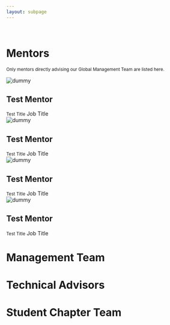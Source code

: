 ```yaml
---
layout: subpage
---
```


<div markdown="1" class="force-dark-link" id="team">

<br>
  
<h1> Mentors </h1>

<small>Only mentors directly advising our Global Management Team are listed here.</small>

<div class="team-wrapper">
   <div class="team-card">
     <img src="https://upload.wikimedia.org/wikipedia/commons/thumb/b/b6/Image_created_with_a_mobile_phone.png/220px-Image_created_with_a_mobile_phone.png" alt="dummy" class="team-photo">
     <div class="team-text">
       <h2 class="team-title">Test Mentor</h2>
       <small>Test Title</small>
       <span>Job Title</span>
       <a href="https://www.linkedin.com/" target="_blank"><i class="fa fa-linkedin-in"></i></a>
     </div>
   </div>
   <div class="team-card">
     <img src="https://upload.wikimedia.org/wikipedia/commons/thumb/b/b6/Image_created_with_a_mobile_phone.png/220px-Image_created_with_a_mobile_phone.png" alt="dummy" class="team-photo">
     <div class="team-text">
       <h2 class="team-title">Test Mentor</h2>
       <small>Test Title</small>
       <span>Job Title</span>
       <a href="https://www.linkedin.com/" target="_blank"><i class="fa fa-linkedin-in"></i></a>
     </div>
   </div>
   <div class="team-card">
     <img src="https://upload.wikimedia.org/wikipedia/commons/thumb/b/b6/Image_created_with_a_mobile_phone.png/220px-Image_created_with_a_mobile_phone.png" alt="dummy" class="team-photo">
     <div class="team-text">
       <h2 class="team-title">Test Mentor</h2>
       <small>Test Title</small>
       <span>Job Title</span>
       <a href="https://www.linkedin.com/" target="_blank"><i class="fa fa-linkedin-in"></i></a>
     </div>
   </div>
   <div class="team-card">
     <img src="https://upload.wikimedia.org/wikipedia/commons/thumb/b/b6/Image_created_with_a_mobile_phone.png/220px-Image_created_with_a_mobile_phone.png" alt="dummy" class="team-photo">
     <div class="team-text">
       <h2 class="team-title">Test Mentor</h2>
       <small>Test Title</small>
       <span>Job Title</span>
       <a href="https://www.linkedin.com/" target="_blank"><i class="fa fa-linkedin-in"></i></a>
     </div>
   </div>
</div>

<h1> Management Team </h1>


<h1> Technical Advisors </h1>


<h1> Student Chapter Team </h1>

</div>

